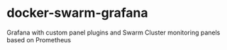 # docker-swarm-grafana
Grafana with custom panel plugins and Swarm Cluster monitoring panels based on Prometheus
